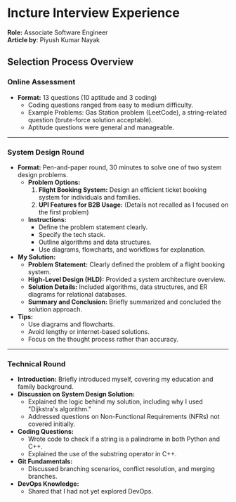# Incture Interview Experience

**Role:** Associate Software Engineer<br/>
**Article by**: Piyush Kumar Nayak  

## Selection Process Overview

### Online Assessment
- **Format:** 13 questions (10 aptitude and 3 coding)
  - Coding questions ranged from easy to medium difficulty.
  - Example Problems: Gas Station problem (LeetCode), a string-related question (brute-force solution acceptable).
  - Aptitude questions were general and manageable.

---

### System Design Round
- **Format:** Pen-and-paper round, 30 minutes to solve one of two system design problems.
  - **Problem Options:**
    1. **Flight Booking System:** Design an efficient ticket booking system for individuals and families.
    2. **UPI Features for B2B Usage:** (Details not recalled as I focused on the first problem)
  - **Instructions:** 
    - Define the problem statement clearly.
    - Specify the tech stack.
    - Outline algorithms and data structures.
    - Use diagrams, flowcharts, and workflows for explanation.
- **My Solution:**
  - **Problem Statement:** Clearly defined the problem of a flight booking system.
  - **High-Level Design (HLD):** Provided a system architecture overview.
  - **Solution Details:** Included algorithms, data structures, and ER diagrams for relational databases.
  - **Summary and Conclusion:** Briefly summarized and concluded the solution approach.
- **Tips:**
  - Use diagrams and flowcharts.
  - Avoid lengthy or internet-based solutions.
  - Focus on the thought process rather than accuracy.

---

### Technical Round
- **Introduction:** Briefly introduced myself, covering my education and family background.
- **Discussion on System Design Solution:** 
  - Explained the logic behind my solution, including why I used "Dijkstra's algorithm."
  - Addressed questions on Non-Functional Requirements (NFRs) not covered initially.
- **Coding Questions:**
  - Wrote code to check if a string is a palindrome in both Python and C++.
  - Explained the use of the substring operator in C++.
- **Git Fundamentals:**
  - Discussed branching scenarios, conflict resolution, and merging branches.
- **DevOps Knowledge:**
  - Shared that I had not yet explored DevOps.
